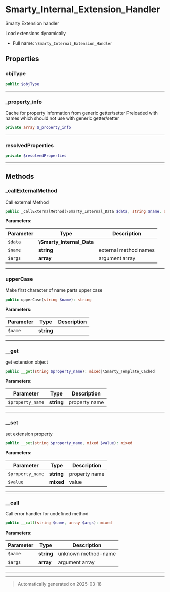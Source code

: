 
# Smarty_Internal_Extension_Handler

Smarty Extension handler

Load extensions dynamically

* Full name: `\Smarty_Internal_Extension_Handler`



## Properties


### objType



```php
public $objType
```






***

### _property_info

Cache for property information from generic getter/setter
Preloaded with names which should not use with generic getter/setter

```php
private array $_property_info
```






***

### resolvedProperties



```php
private $resolvedProperties
```






***

## Methods


### _callExternalMethod

Call external Method

```php
public _callExternalMethod(\Smarty_Internal_Data $data, string $name, array $args): mixed
```








**Parameters:**

| Parameter | Type | Description |
|-----------|------|-------------|
| `$data` | **\Smarty_Internal_Data** |  |
| `$name` | **string** | external method names |
| `$args` | **array** | argument array |





***

### upperCase

Make first character of name parts upper case

```php
public upperCase(string $name): string
```








**Parameters:**

| Parameter | Type | Description |
|-----------|------|-------------|
| `$name` | **string** |  |





***

### __get

get extension object

```php
public __get(string $property_name): mixed|\Smarty_Template_Cached
```








**Parameters:**

| Parameter | Type | Description |
|-----------|------|-------------|
| `$property_name` | **string** | property name |





***

### __set

set extension property

```php
public __set(string $property_name, mixed $value): mixed
```








**Parameters:**

| Parameter | Type | Description |
|-----------|------|-------------|
| `$property_name` | **string** | property name |
| `$value` | **mixed** | value |





***

### __call

Call error handler for undefined method

```php
public __call(string $name, array $args): mixed
```








**Parameters:**

| Parameter | Type | Description |
|-----------|------|-------------|
| `$name` | **string** | unknown method-name |
| `$args` | **array** | argument array |





***


***
> Automatically generated on 2025-03-18

